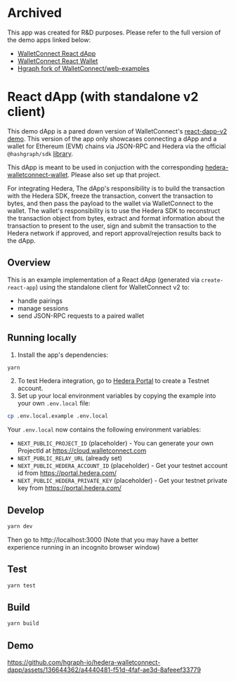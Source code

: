 # Archived
This app was created for R&D purposes. Please refer to the full version of the demo apps linked below:
- [WalletConnect React dApp](https://github.com/WalletConnect/web-examples/tree/main/dapps/react-dapp-v2)
- [WalletConnect React Wallet](https://github.com/WalletConnect/web-examples/tree/main/wallets/react-wallet-v2)
- [Hgraph fork of WalletConnect/web-examples](https://github.com/hgraph-io/web-examples)

# React dApp (with standalone v2 client)

This demo dApp is a pared down version of WalletConnect's [react-dapp-v2 demo](https://github.com/WalletConnect/web-examples/tree/main/dapps/react-dapp-v2). This version of the app only showcases connecting a dApp and a wallet for Ethereum (EVM) chains via JSON-RPC and Hedera via the official `@hashgraph/sdk` [library](https://github.com/hashgraph/hedera-sdk-js).

This dApp is meant to be used in conjuction with the corresponding [hedera-walletconnect-wallet](https://github.com/hgraph-io/hedera-walletconnect-wallet). Please also set up that project.

For integrating Hedera, The dApp's responsibility is to build the transaction with the Hedera SDK, freeze the transaction, convert the transaction to bytes, and then pass the payload to the wallet via WalletConnect to the wallet. The wallet's responsibility is to use the Hedera SDK to reconstruct the transaction object from bytes, extract and format information about the transaction to present to the user, sign and submit the transaction to the Hedera network if approved, and report approval/rejection results back to the dApp.

## Overview

This is an example implementation of a React dApp (generated via `create-react-app`) using the standalone
client for WalletConnect v2 to:

- handle pairings
- manage sessions
- send JSON-RPC requests to a paired wallet

## Running locally

1. Install the app's dependencies:

```bash
yarn
```

2. To test Hedera integration, go to [Hedera Portal](https://portal.hedera.com/) to create a Testnet account.
3. Set up your local environment variables by copying the example into your own `.env.local` file:

```bash
cp .env.local.example .env.local
```

Your `.env.local` now contains the following environment variables:

- `NEXT_PUBLIC_PROJECT_ID` (placeholder) - You can generate your own ProjectId at https://cloud.walletconnect.com
- `NEXT_PUBLIC_RELAY_URL` (already set)
- `NEXT_PUBLIC_HEDERA_ACCOUNT_ID` (placeholder) - Get your testnet account id from https://portal.hedera.com/
- `NEXT_PUBLIC_HEDERA_PRIVATE_KEY` (placeholder) - Get your testnet private key from https://portal.hedera.com/

## Develop

```bash
yarn dev
```

Then go to http://localhost:3000 (Note that you may have a better experience running in an incognito browser window)

## Test

```bash
yarn test
```

## Build

```bash
yarn build
```

## Demo

https://github.com/hgraph-io/hedera-walletconnect-dapp/assets/136644362/a4440481-f51d-4faf-ae3d-8afeeef33779
